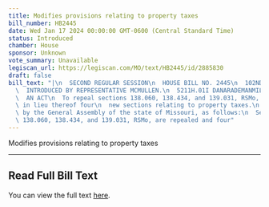 ```yaml
---
title: Modifies provisions relating to property taxes
bill_number: HB2445
date: Wed Jan 17 2024 00:00:00 GMT-0600 (Central Standard Time)
status: Introduced
chamber: House
sponsor: Unknown
vote_summary: Unavailable
legiscan_url: https://legiscan.com/MO/text/HB2445/id/2885830
draft: false
bill_text: "|\n  SECOND REGULAR SESSION\n  HOUSE BILL NO. 2445\n  102ND GENERAL ASSEMBLY\n\
  \  INTRODUCED BY REPRESENTATIVE MCMULLEN.\n  5211H.01I DANARADEMANMILLER,ChiefClerk\n\
  \  AN ACT\n  To repeal sections 138.060, 138.434, and 139.031, RSMo, and to enact\
  \ in lieu thereof four\n  new sections relating to property taxes.\n  Be it enacted\
  \ by the General Assembly of the state of Missouri, as follows:\n  Section A. Sections\
  \ 138.060, 138.434, and 139.031, RSMo, are repealed and four"
---
```

Modifies provisions relating to property taxes

---

## Read Full Bill Text

You can view the full text [here](https://legiscan.com/MO/text/HB2445/id/2885830).
